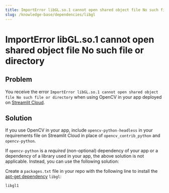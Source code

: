 ```yaml
---
title: ImportError libGL.so.1 cannot open shared object file No such file or directory
slug: /knowledge-base/dependencies/libgl
---
```


# ImportError libGL.so.1 cannot open shared object file No such file or directory

## Problem

You receive the error `ImportError libGL.so.1 cannot open shared object file No such file or directory` when using OpenCV in your app deployed on [Streamlit Cloud](https://streamlit.io/cloud).

## Solution

If you use OpenCV in your app, include `opencv-python-headless` in your requirements file on Streamlit Cloud in place of `opencv_contrib_python` and `opencv-python`.

If `opencv-python` is a _required_ (non-optional) dependency of your app or a dependency of a library used in your app, the above solution is not applicable. Instead, you can use the following solution:

Create a `packages.txt` file in your repo with the following line to install the [apt-get dependency](/streamlit-cloud/get-started/deploy-an-app/app-dependencies#apt-get-dependencies) `libgl`:

```
libgl1
```
